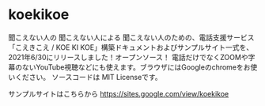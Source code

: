 # koekikoe

聞こえない人の 聞こえない人による 聞こえない人のための、電話支援サービス「こえきこえ / KOE KI KOE」構築ドキュメントおよびサンプルサイト一式を、2021年6/30にリリースしました！オープンソース！
電話だけでなくZOOMや字幕のないYouTube視聴などにも使えます。ブラウザにはGoogleのchromeをお使いください。
ソースコードは MIT Licenseです。

サンプルサイトはこちらから
https://sites.google.com/view/koekikoe
